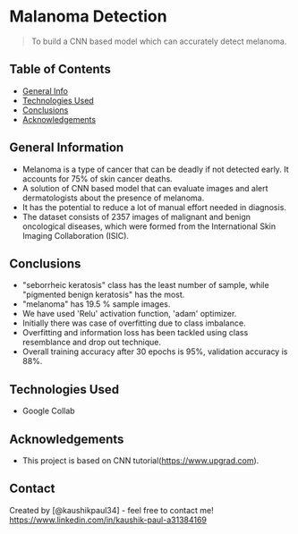 # Malanoma Detection
> To build a CNN based model which can accurately detect melanoma.

## Table of Contents
* [General Info](#general-information)
* [Technologies Used](#technologies-used)
* [Conclusions](#conclusions)
* [Acknowledgements](#acknowledgements)

## General Information
- Melanoma is a type of cancer that can be deadly if not detected early. It accounts for 75% of skin cancer deaths.
- A solution of CNN based model that can evaluate images and alert dermatologists about the presence of melanoma.
- It has the potential to reduce a lot of manual effort needed in diagnosis.
- The dataset consists of 2357 images of malignant and benign oncological diseases, which were formed from the International Skin Imaging Collaboration (ISIC).

## Conclusions
- "seborrheic keratosis" class has the least number of sample, while "pigmented benign keratosis" has the most.
- "melanoma" has 19.5 % sample images.
- We have used 'Relu' activation function, 'adam' optimizer.
- Initially there was case of overfitting due to class imbalance.
- Overfitting and information loss has been tackled using class resemblance and drop out technique.
- Overall training accuracy after 30 epochs is 95%, validation accuracy is 88%.

## Technologies Used
- Google Collab

## Acknowledgements
- This project is based on CNN tutorial(https://www.upgrad.com).

## Contact
Created by [@kaushikpaul34] - feel free to contact me!
https://www.linkedin.com/in/kaushik-paul-a31384169

